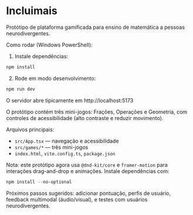 # Incluimais

Protótipo de plataforma gamificada para ensino de matemática a pessoas neurodivergentes.

Como rodar (Windows PowerShell):

1. Instale dependências:

```powershell
npm install
```

2. Rode em modo desenvolvimento:

```powershell
npm run dev
```

O servidor abre tipicamente em http://localhost:5173

O protótipo contém três mini-jogos: Frações, Operações e Geometria, com controles de acessibilidade (alto contraste e reduzir movimento).

Arquivos principais:

- `src/App.tsx` — navegação e acessibilidade
- `src/games/*` — três mini-jogos
- `index.html`, `vite.config.ts`, `package.json`

Nota: este protótipo agora usa `@dnd-kit/core` e `framer-motion` para interações drag-and-drop e animações. Instale dependências com:

```powershell
npm install --no-optional
```

Próximos passos sugeridos: adicionar pontuação, perfis de usuário, feedback multimodal (áudio/visual), e testes com usuários neurodivergentes.
